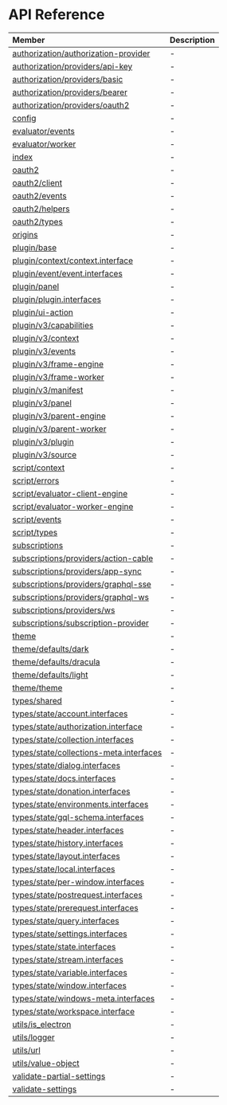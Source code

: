 # API Reference

| Member | Description |
| :------ | :------ |
| [authorization/authorization-provider](authorization/authorization-provider/index.md) | - |
| [authorization/providers/api-key](authorization/providers/api-key/index.md) | - |
| [authorization/providers/basic](authorization/providers/basic/index.md) | - |
| [authorization/providers/bearer](authorization/providers/bearer/index.md) | - |
| [authorization/providers/oauth2](authorization/providers/oauth2/index.md) | - |
| [config](config/index.md) | - |
| [evaluator/events](evaluator/events/index.md) | - |
| [evaluator/worker](evaluator/worker/index.md) | - |
| [index](index/index.md) | - |
| [oauth2](oauth2/index.md) | - |
| [oauth2/client](oauth2/client/index.md) | - |
| [oauth2/events](oauth2/events/index.md) | - |
| [oauth2/helpers](oauth2/helpers/index.md) | - |
| [oauth2/types](oauth2/types/index.md) | - |
| [origins](origins/index.md) | - |
| [plugin/base](plugin/base/index.md) | - |
| [plugin/context/context.interface](plugin/context/context.interface/index.md) | - |
| [plugin/event/event.interfaces](plugin/event/event.interfaces/index.md) | - |
| [plugin/panel](plugin/panel/index.md) | - |
| [plugin/plugin.interfaces](plugin/plugin.interfaces/index.md) | - |
| [plugin/ui-action](plugin/ui-action/index.md) | - |
| [plugin/v3/capabilities](plugin/v3/capabilities/index.md) | - |
| [plugin/v3/context](plugin/v3/context/index.md) | - |
| [plugin/v3/events](plugin/v3/events/index.md) | - |
| [plugin/v3/frame-engine](plugin/v3/frame-engine/index.md) | - |
| [plugin/v3/frame-worker](plugin/v3/frame-worker/index.md) | - |
| [plugin/v3/manifest](plugin/v3/manifest/index.md) | - |
| [plugin/v3/panel](plugin/v3/panel/index.md) | - |
| [plugin/v3/parent-engine](plugin/v3/parent-engine/index.md) | - |
| [plugin/v3/parent-worker](plugin/v3/parent-worker/index.md) | - |
| [plugin/v3/plugin](plugin/v3/plugin/index.md) | - |
| [plugin/v3/source](plugin/v3/source/index.md) | - |
| [script/context](script/context/index.md) | - |
| [script/errors](script/errors/index.md) | - |
| [script/evaluator-client-engine](script/evaluator-client-engine/index.md) | - |
| [script/evaluator-worker-engine](script/evaluator-worker-engine/index.md) | - |
| [script/events](script/events/index.md) | - |
| [script/types](script/types/index.md) | - |
| [subscriptions](subscriptions/index.md) | - |
| [subscriptions/providers/action-cable](subscriptions/providers/action-cable/index.md) | - |
| [subscriptions/providers/app-sync](subscriptions/providers/app-sync/index.md) | - |
| [subscriptions/providers/graphql-sse](subscriptions/providers/graphql-sse/index.md) | - |
| [subscriptions/providers/graphql-ws](subscriptions/providers/graphql-ws/index.md) | - |
| [subscriptions/providers/ws](subscriptions/providers/ws/index.md) | - |
| [subscriptions/subscription-provider](subscriptions/subscription-provider/index.md) | - |
| [theme](theme/index.md) | - |
| [theme/defaults/dark](theme/defaults/dark/index.md) | - |
| [theme/defaults/dracula](theme/defaults/dracula/index.md) | - |
| [theme/defaults/light](theme/defaults/light/index.md) | - |
| [theme/theme](theme/theme/index.md) | - |
| [types/shared](types/shared/index.md) | - |
| [types/state/account.interfaces](types/state/account.interfaces/index.md) | - |
| [types/state/authorization.interface](types/state/authorization.interface/index.md) | - |
| [types/state/collection.interfaces](types/state/collection.interfaces/index.md) | - |
| [types/state/collections-meta.interfaces](types/state/collections-meta.interfaces/index.md) | - |
| [types/state/dialog.interfaces](types/state/dialog.interfaces/index.md) | - |
| [types/state/docs.interfaces](types/state/docs.interfaces/index.md) | - |
| [types/state/donation.interfaces](types/state/donation.interfaces/index.md) | - |
| [types/state/environments.interfaces](types/state/environments.interfaces/index.md) | - |
| [types/state/gql-schema.interfaces](types/state/gql-schema.interfaces/index.md) | - |
| [types/state/header.interfaces](types/state/header.interfaces/index.md) | - |
| [types/state/history.interfaces](types/state/history.interfaces/index.md) | - |
| [types/state/layout.interfaces](types/state/layout.interfaces/index.md) | - |
| [types/state/local.interfaces](types/state/local.interfaces/index.md) | - |
| [types/state/per-window.interfaces](types/state/per-window.interfaces/index.md) | - |
| [types/state/postrequest.interfaces](types/state/postrequest.interfaces/index.md) | - |
| [types/state/prerequest.interfaces](types/state/prerequest.interfaces/index.md) | - |
| [types/state/query.interfaces](types/state/query.interfaces/index.md) | - |
| [types/state/settings.interfaces](types/state/settings.interfaces/index.md) | - |
| [types/state/state.interfaces](types/state/state.interfaces/index.md) | - |
| [types/state/stream.interfaces](types/state/stream.interfaces/index.md) | - |
| [types/state/variable.interfaces](types/state/variable.interfaces/index.md) | - |
| [types/state/window.interfaces](types/state/window.interfaces/index.md) | - |
| [types/state/windows-meta.interfaces](types/state/windows-meta.interfaces/index.md) | - |
| [types/state/workspace.interface](types/state/workspace.interface/index.md) | - |
| [utils/is\_electron](utils/is_electron/index.md) | - |
| [utils/logger](utils/logger/index.md) | - |
| [utils/url](utils/url/index.md) | - |
| [utils/value-object](utils/value-object/index.md) | - |
| [validate-partial-settings](validate-partial-settings/index.md) | - |
| [validate-settings](validate-settings/index.md) | - |

